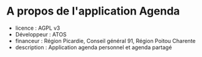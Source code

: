 # A propos de l'application Agenda

* licence : AGPL v3
* Développeur : ATOS
* financeur : Région Picardie, Conseil général 91, Région Poitou Charente
* description :  Application agenda personnel et agenda partagé
